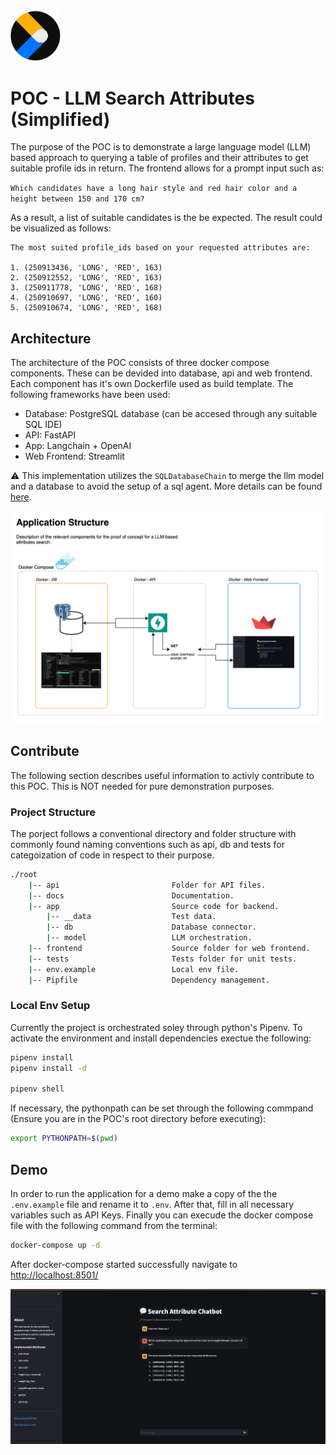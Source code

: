 <img src="docs/img/ts_logo.png" alt="Diagram 1" width="80">


# POC - LLM Search Attributes (Simplified)
The purpose of the POC is to demonstrate a large language model (LLM) based approach to querying a table of profiles and their attributes to get suitable profile ids in return. The frontend allows for a prompt input such as: 

`Which candidates have a long hair style and red hair color and a height between 150 and 170 cm?`

As a result, a list of suitable candidates is the be expected. The result could be visualized as follows:
```
The most suited profile_ids based on your requested attributes are:

1. (250913436, 'LONG', 'RED', 163)
2. (250912552, 'LONG', 'RED', 163)
3. (250911778, 'LONG', 'RED', 168)
4. (250910697, 'LONG', 'RED', 160)
5. (250910674, 'LONG', 'RED', 168)
```



## Architecture
The architecture of the POC consists of three docker compose components. These can be devided into database, api and web frontend. Each component has it's own Dockerfile used as build template. The following frameworks have been used:

- Database: PostgreSQL database (can be accesed through any suitable SQL IDE)
- API: FastAPI 
- App: Langchain + OpenAI
- Web Frontend: Streamlit

:warning: This implementation utilizes the `SQLDatabaseChain` to merge the llm model and a database to avoid the setup of a sql agent. More details can be found [here](https://api.python.langchain.com/en/latest/sql/langchain_experimental.sql.base.SQLDatabaseChain.html).

<img src="docs/img/architecture.svg">




## Contribute
The following section describes useful information to activly contribute to this POC. This is NOT needed for pure demonstration purposes.


### Project Structure
The porject follows a conventional directory and folder structure with commonly found naming conventions such as api, db and tests for categoization of code in respect to their purpose.

```bash
./root
    |-- api                         Folder for API files.
    |-- docs                        Documentation.
    |-- app                         Source code for backend.
        |-- __data                  Test data.
        |-- db                      Database connector.
        |-- model                   LLM orchestration.
    |-- frontend                    Source folder for web frontend.
    |-- tests                       Tests folder for unit tests.
    |-- env.example                 Local env file.
    |-- Pipfile                     Dependency management.
```


### Local Env Setup
Currently the project is orchestrated soley through python's Pipenv. To activate the environment and install dependencies exectue the following:
```bash
pipenv install 
pipenv install -d 

pipenv shell
```

If necessary, the pythonpath can be set through the following commpand (Ensure you are in the POC's root directory before executing):

```bash
export PYTHONPATH=$(pwd)
```



## Demo
In order to run the application for a demo make a copy of the the `.env.example` file and rename it to `.env`. After that, fill in all necessary variables such as API Keys. Finally you can execude the docker compose file with the following command from the terminal:



```bash
docker-compose up -d
```

After docker-compose started successfully navigate to [http://localhost:8501/](http://localhost:8501/)

<img src="docs/img/screenshot.png">